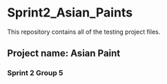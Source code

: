 # Sprint2_Asian_Paints
This repository contains all of the testing project files. 
## Project name: Asian Paint
### Sprint 2 Group 5

